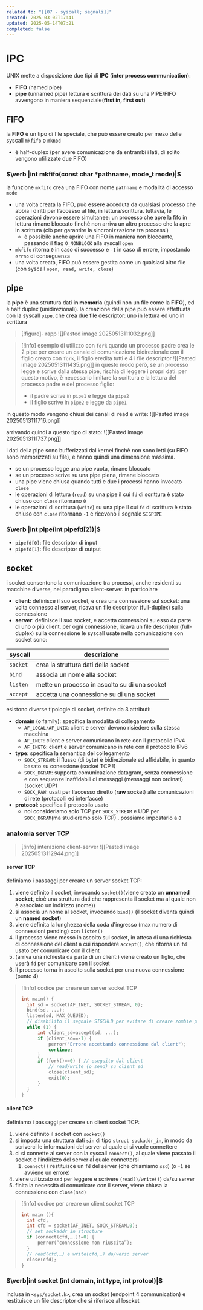 ```yaml
---
related to: "[[07 - syscall; segnali]]"
created: 2025-03-02T17:41
updated: 2025-05-14T07:21
completed: false
---
```

# IPC
UNIX mette a disposizione due tipi di **IPC** (**inter process communication**): 
- **FIFO** (named pipe)
- **pipe** (unnamed pipe)
lettura e scrittura dei dati su una PIPE/FIFO avvengono in maniera sequenziale(**first in, first out**)
## FIFO
la **FIFO** è un tipo di file speciale, che può essere creato per mezo delle syscall `mkfifo` o `mknod`
- è half-duplex (per avere comunicazione da entrambi i lati, di solito vengono utilizzate due FIFO)
### $\verb |int mkfifo(const char *pathname, mode_t mode)|$
la funzione `mkfifo` crea una FIFO con nome `pathname` e modalità di accesso `mode`
- una volta creata la FIFO, può essere acceduta da qualsiasi processo che abbia i diritti per l’accesso al file, in lettura/scrittura. tuttavia, le operazioni devono essere simultanee: un processo che apre la fifo in lettura rimane bloccato finchè non arriva un altro processo che la apre in scrittura (ciò per garantire la sincronizzazione tra processi)
	- è possibile anche aprire una FIFO in maniera non bloccante, passando il flag `O_NONBLOCK` alla syscall `open`
- `mkfifo` ritorna `0` in caso di successo e `-1` in caso di errore, impostando `errno` di conseguenza
- una volta creata, FIFO può essere gestita come un qualsiasi altro file (con syscall `open, read, write, close`)
## pipe
la **pipe** è una struttura dati **in memoria** (quindi non un file come la **FIFO**), ed è half duplex (unidirezionali).
la creazione della pipe può essere effettuata con la syscall `pipe`, che crea due file descriptor: uno in lettura ed uno in scrittura
>[!figure]- rapp
![[Pasted image 20250513111032.png]]

>[!info] esempio di utilizzo con `fork`
>quando un processo padre crea le 2 pipe per creare un canale di comunicazione bidirezionale con il figlio creato con `fork`, il figlio eredita tutti e 4 i file descriptor
>![[Pasted image 20250513111435.png]]
in questo modo però, se un processo legge e scrive dalla stessa pipe, rischia di leggere i propri dati.  per questo motivo, è necessario limitare la scrittura e la lettura del processo padre e del processo figlio:
>- il padre scrive in `pipe1`  e legge da `pipe2`
>- il figlio scrive in `pipe2` e legge da `pipe1`
>
in questo modo vengono chiusi dei canali di read e write:
![[Pasted image 20250513111716.png]]
>
arrivando quindi a questo tipo di stato:
![[Pasted image 20250513111737.png]]

i dati della pipe sono bufferizzati dal kernel finchè non sono letti (su FIFO sono memorizzati su file), e hanno quindi una dimensione massima.
- se un processo legge una pipe vuota, rimane bloccato
- se un processo scrive su una pipe piena, rimane bloccato
- una pipe viene chiusa quando tutti e due i processi hanno invocato `close`
- le operazioni di lettura (`read`) su una pipe il cui `fd` di scrittura è stato chiuso con `close` ritornano `0`
- le operazioni di scrittura (`write`) su una pipe il cui `fd` di scrittura è stato chiuso con `close` ritornano `-1` e ricevono il segnale `SIGPIPE`
### $\verb |int pipe(int pipefd[2])|$
- `pipefd[0]`: file descriptor di input
- `pipefd[1]`: file descriptor di output
## socket 
i socket consentono la comunicazione tra processi, anche residenti su macchine diverse, nel paradigma client-server. in particolare
- **client**: definisce il suo socket, e crea una connessione sul socket: una volta connesso al server, ricava un file descriptor (full-duplex) sulla connessione
- **server**: definisce il suo socket, e accetta connessioni su esso da parte di uno o più client. per ogni connessione, ricava un file descriptor (full-duplex) sulla connessione
le syscall usate nella comunicazione con socket sono:

| syscall  | descrizione                                   |
| -------- | --------------------------------------------- |
| `socket` | crea la struttura dati della socket           |
| `bind`   | associa un nome alla socket                   |
| `listen` | mette un processo in ascolto su di una socket |
| `accept` | accetta una connessione su di una socket      |
esistono diverse tipologie di socket, definite da 3 attributi:
- **domain** (o family): specifica la modalità di collegamento
	- `AF_LOCAL/AF_UNIX`: client e server devono risiedere sulla stessa macchina
	- `AF_INET`: client e server comunicano in rete con il protocollo IPv4
	- `AF_INET6`: client e server comunicano in rete con il protocollo IPv6
- **type**: specifica la semantica del collegamento
	- `SOCK_STREAM`: il flusso (di byte) è bidirezionale ed affidabile, in quanto basato su conessione (socket TCP !)
	- `SOCK_DGRAM`: supporta comunicazione datagram, senza connessione e con sequenze inaffidabili di messaggi (messaggi non ordinati) (socket UDP)
	- `SOCK_RAW`: usati per l’accesso diretto (**raw** socket) alle comunicazioni di rete (protocolli ed interfacce)
- **protocol**: specifica il protocollo usato
	 - noi consideriamo solo TCP per `SOCK_STREAM` e UDP per `SOCK_DGRAM`(ma studieremo solo TCP) . possiamo impostarlo a `0`
### anatomia server TCP
>[!info] interazione client-server
![[Pasted image 20250513112944.png]]
#### server TCP
definiamo i passaggi per creare un server socket TCP:
1. viene definito il socket, invocando `socket()`(viene creato un **unnamed socket**, cioè una struttura dati che rappresenta il socket ma al quale non è associato un indirizzo (nome))
2. si associa un nome al socket, invocando `bind()` (il socket diventa quindi un **named socket**)
3. viene definita la lunghezza della coda d'ingresso (max numero di connessioni pending) con `listen()`
4. il processo viene messo in ascolto sul socket, in attesa di una richiesta di connessione del client a cui rispondere `accept()`, che ritorna un `fd` usato per comunicare con il client
5. (arriva una richiesta da parte di un client:) viene creato un figlio, che userà `fd` per comunicare con il socket
6. il processo torna in ascolto sulla socket per una nuova connessione (punto 4)
>[!info] codice per creare un server socket TCP
>```c
>int main() {
>	int sd = socket(AF_INET, SOCKET_STREAM, 0);
>	bind(sd, ...);
>	listen(sd, MAX_QUEUED);
>	// disabilito il segnale SIGCHLD per evitare di creare zombie process
>	while (1) {
>		int client_sd=accept(sd, ...);
>		if (client_sd==-1) {
>			perror("Errore accettando connessione dal client");
>			continue;
>		}
>		if (fork()==0) { // eseguito dal client
>			// read/write (o send) su client_sd
>			close(client_sd);
>			exit(0);
>		}
>	}
>}
>```
#### client TCP
definiamo i passaggi per creare un client socket TCP:
1. viene definito il socket con `socket()`
2. si imposta una struttura dati `sin` di tipo `struct sockaddr_in`, in modo da scriverci le informazioni del server al quale ci si vuole connettere
3. ci si connette al server con la syscall `connect()`, al quale viene passato il socket e l’indirizzo del server al quale connettersi
	1. `connect()` restituisce un `fd` del server (che chiamiamo `ssd`) (o `-1` se avviene un errore)
4. viene utilizzato `ssd` per leggere e scrivere (`read()/write()`) da/su server
5. finita la necessità di comunicare con il server, viene chiusa la connessione con `close(ssd)`
>[!info] codice per creare un client socket TCP
>```c
>int main (){
>	int cfd;
>	int cfd = socket(AF_INET, SOCK_STREAM,0);
>	// set sockaddr_in structure
>	if (connect(cfd,….)!=0) {
>		perror(“connessione non riuscita”);
>	}
>	// read(cfd,…) e write(cfd,…) da/verso server
>	close(cfd);	
>}
>```
### $\verb|int socket (int domain, int type, int protcol)|$
inclusa in `<sys/socket.h>`, crea un socket (endpoint 4 communication) e restituisce un file descriptor che si riferisce al loscket